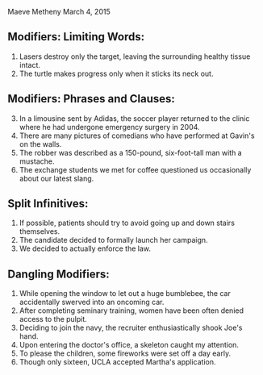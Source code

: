 Maeve Metheny
March 4, 2015
## Modifiers: Limiting Words:

1. Lasers destroy only the target, leaving the surrounding healthy tissue intact.
2. The turtle makes progress only when it sticks its neck out.

## Modifiers: Phrases and Clauses:

3. In a limousine sent by Adidas, the soccer player returned to the clinic where he had undergone emergency surgery in 2004. 
4. There are many pictures of comedians who have performed at Gavin's on the walls.
5. The robber was described as a 150-pound, six-foot-tall man with a mustache.
6. The exchange students we met for coffee questioned us occasionally about our latest slang. 

## Split Infinitives:

1. If possible, patients should try to avoid going up and down stairs themselves.
2. The candidate decided to formally launch her campaign.
3. We decided to actually enforce the law.

## Dangling Modifiers:

1. While opening the window to let out a huge bumblebee, the car accidentally swerved into an oncoming car.
2. After completing seminary training, women have been often denied access to the pulpit.
3. Deciding to join the navy, the recruiter enthusiastically shook Joe's hand.
4. Upon entering the doctor's office, a skeleton caught my attention.
5. To please the children, some fireworks were set off a day early.
6. Though only sixteen, UCLA accepted Martha's application. 